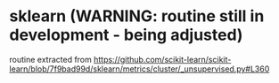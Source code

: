 # sklearn (WARNING: routine still in development - being adjusted)

routine extracted from https://github.com/scikit-learn/scikit-learn/blob/7f9bad99d/sklearn/metrics/cluster/_unsupervised.py#L360

